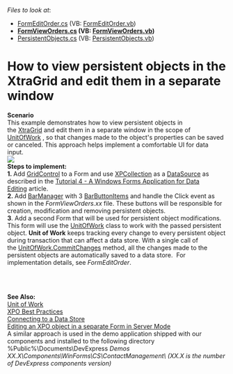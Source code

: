 <!-- default file list -->
*Files to look at*:

* [FormEditOrder.cs](./CS/FormEditOrder.cs) (VB: [FormEditOrder.vb](./VB/FormEditOrder.vb))
* **[FormViewOrders.cs](./CS/FormViewOrders.cs) (VB: [FormViewOrders.vb](./VB/FormViewOrders.vb))**
* [PersistentObjects.cs](./CS/PersistentObjects.cs) (VB: [PersistentObjects.vb](./VB/PersistentObjects.vb))
<!-- default file list end -->
# How to view persistent objects in the XtraGrid and edit them in a separate window


<p><strong>Scenario</strong><br />This example demonstrates how to view persistent objects in the <a href="https://documentation.devexpress.com/#windowsforms/clsDevExpressXtraGridGridControltopic">XtraGrid</a> and edit them in a separate window in the scope of <a href="https://documentation.devexpress.com/#XPO/CustomDocument2138">UnitOfWork</a> , so that changes made to the object's properties can be saved or canceled. This approach helps implement a comfortable UI for data input. <br /><img src="https://raw.githubusercontent.com/DevExpress-Examples/how-to-view-persistent-objects-in-the-xtragrid-and-edit-them-in-a-separate-window-e771/13.1.4+/media/4c9fb77b-2799-11e4-80b8-00155d624807.png"><br /><strong>Steps to implement:<br />1. </strong>Add <a href="https://documentation.devexpress.com/#windowsforms/clsDevExpressXtraGridGridControltopic">GridControl</a> to a Form and use <a href="https://documentation.devexpress.com/#XPO/clsDevExpressXpoXPCollectiontopic">XPCollection</a> as a <a href="https://documentation.devexpress.com/#WindowsForms/DevExpressXtraGridGridControl_DataSourcetopic">DataSource</a> as described in the <a href="https://documentation.devexpress.com/#XPO/CustomDocument2260">Tutorial 4 - A Windows Forms Application for Data Editing</a> article.<br /><strong>2. </strong>Add <a href="https://documentation.devexpress.com/#windowsforms/clsDevExpressXtraBarsBarManagertopic">BarManager</a> with 3 <a href="https://documentation.devexpress.com/#windowsforms/clsDevExpressXtraBarsBarButtonItemtopic">BarButtonItems</a> and handle the Click event as shown in the <em>FormViewOrders.xx</em> file. These buttons will be responsible for creation, modification and removing persistent objects. <br /><strong>3</strong>. Add a second Form that will be used for persistent object modifications. This form will use the <a href="https://documentation.devexpress.com/#XPO/CustomDocument2138">UnitOfWork</a> class to work with the passed persistent object. <strong>Unit of Work</strong> keeps tracking every change to every persistent object during transaction that can affect a data store. With a single call of the <a href="https://documentation.devexpress.com/XPO/DevExpressXpoUnitOfWork_CommitChangestopic.aspx">UnitOfWork.CommitChanges</a> method, all the changes made to the persistent objects are automatically saved to a data store.  For implementation details, see <em>FormEditOrder</em>.<br /><br /></p>
<p> </p>
<p><strong>See Also:<br /></strong><a href="https://documentation.devexpress.com/#XPO/CustomDocument2138">Unit of Work</a> <br /><a href="https://www.devexpress.com/Support/Center/p/A2944">XPO Best Practices</a><br /><a href="https://documentation.devexpress.com/#XPO/CustomDocument2020">Connecting to a Data Store</a><br /><a href="https://www.devexpress.com/Support/Center/p/T210787">Editing an XPO object in a separate Form in Server Mode</a><br />A similar approach is used in the demo application shipped with our components and installed to the following directory %Public%\Documents\DevExpress<em> Demos XX.X\Components\WinForms\CS\ContactManagement\ (XX.X is the number of DevExpress components version)<br /></em></p>

<br/>


